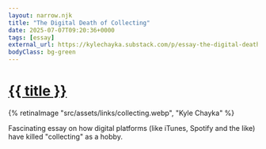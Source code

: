 ```yaml
---
layout: narrow.njk
title: "The Digital Death of Collecting"
date: 2025-07-07T09:20:36+0000
tags: [essay]
external_url: https://kylechayka.substack.com/p/essay-the-digital-death-of-collecting?ref=daniel.pizza
bodyClass: bg-green
---
```

<h1><a href="{{ external_url }}">{{ title }}</a></h1>

{% retinaImage "src/assets/links/collecting.webp", "Kyle Chayka" %}

Fascinating essay on how digital platforms (like iTunes, Spotify and the like) have killed "collecting" as a hobby. 